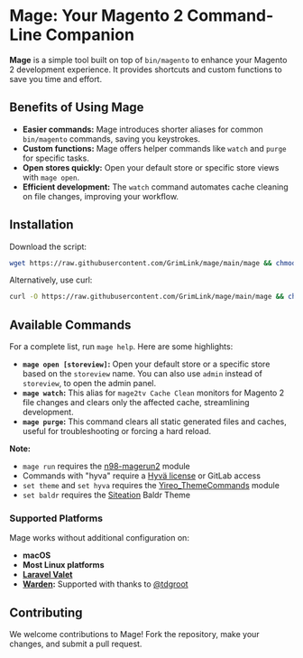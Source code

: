 # Mage: Your Magento 2 Command-Line Companion

**Mage** is a simple tool built on top of `bin/magento` to enhance your Magento 2 development experience. It provides shortcuts and custom functions to save you time and effort.

## Benefits of Using Mage

* **Easier commands:** Mage introduces shorter aliases for common `bin/magento` commands, saving you keystrokes.
* **Custom functions:** Mage offers helper commands like `watch` and `purge` for specific tasks.
* **Open stores quickly:** Open your default store or specific store views with `mage open`.
* **Efficient development:** The `watch` command automates cache cleaning on file changes, improving your workflow.

## Installation

Download the script:

```bash
wget https://raw.githubusercontent.com/GrimLink/mage/main/mage && chmod +x mage
```

Alternatively, use curl:

```bash
curl -O https://raw.githubusercontent.com/GrimLink/mage/main/mage && chmod +x mage
```

## Available Commands

For a complete list, run `mage help`. Here are some highlights:

* **`mage open [storeview]`:** Open your default store or a specific store based on the `storeview` name. You can also use `admin` instead of `storeview`, to open the admin panel.
* **`mage watch`:** This alias for `mage2tv Cache Clean` monitors for Magento 2 file changes and clears only the affected cache, streamlining development.
* **`mage purge`:** This command clears all static generated files and caches, useful for troubleshooting or forcing a hard reload.

**Note:**

* `mage run` requires the [n98-magerun2] module
* Commands with "hyva" require a [Hyvä license] or GitLab access
* `set theme` and `set hyva` requires the [Yireo_ThemeCommands] module
* `set baldr` requires the [Siteation] Baldr Theme

### Supported Platforms

Mage works without additional configuration on:

* **macOS**
* **Most Linux platforms**
* **[Laravel Valet]**
* **[Warden]:** Supported with thanks to [@tdgroot](https://github.com/tdgroot)

## Contributing

We welcome contributions to Mage! Fork the repository, make your changes, and submit a pull request.

[n98-magerun2]: https://github.com/netz98/n98-magerun2
[Hyvä license]: https://www.hyva.io/hyva-themes-license.html
[Yireo_ThemeCommands]: https://github.com/yireo/Yireo_ThemeCommands
[Laravel Valet]: https://laravel.com/docs/valet
[Warden]: https://github.com/wardenenv/warden
[Siteation]: https://siteation.dev/
